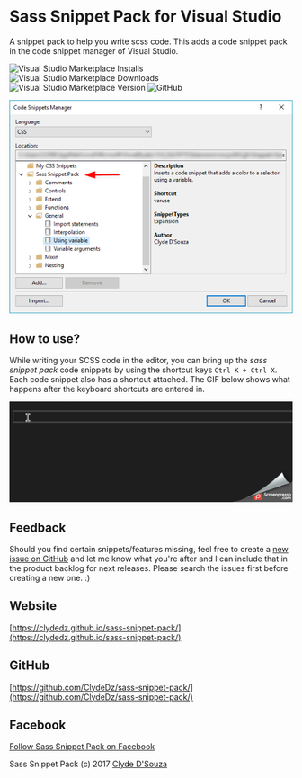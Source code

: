 ﻿# Sass Snippet Pack for Visual Studio
A snippet pack to help you write scss code. This adds a code snippet pack in the code snippet manager of Visual Studio.

![Visual Studio Marketplace Installs](https://img.shields.io/visual-studio-marketplace/i/clydedsouza.SassSnippetVsixExtension.svg) 
![Visual Studio Marketplace Downloads](https://img.shields.io/visual-studio-marketplace/d/clydedsouza.SassSnippetVsixExtension.svg)
![Visual Studio Marketplace Version](https://img.shields.io/visual-studio-marketplace/v/clydedsouza.SassSnippetVsixExtension.svg)
![GitHub](https://img.shields.io/github/license/clydedz/sass-snippet-pack.svg)  
   
![Sass Snippet Pack in the Code Snippet Manager of Visual Studio 2017](https://raw.githubusercontent.com/ClydeDz/sass-snippet-pack/master/SassSnippetVsixExtension/Resources/codesnipmanager.png)

## How to use?
While writing your SCSS code in the editor, you can bring up the *sass snippet pack* code snippets by using the shortcut keys ``Ctrl K + Ctrl X``. Each code snippet also has a shortcut attached. The GIF below shows what happens after the keyboard shortcuts are entered in.  

![](https://raw.githubusercontent.com/ClydeDz/sass-snippet-pack/master/SassSnippetVsixExtension/Resources/using-shortcut-codesnipmangr-vs.gif)  


## Feedback
Should you find certain snippets/features missing, feel free to create a [new issue on GitHub](https://github.com/ClydeDz/sass-snippet-pack/issues) and let me know what you're after and I can include that in the product backlog for next releases. Please search the issues first before creating a new one. :) 

## Website
[https://clydedz.github.io/sass-snippet-pack/](https://clydedz.github.io/sass-snippet-pack/)

## GitHub
[https://github.com/ClydeDz/sass-snippet-pack/](https://github.com/ClydeDz/sass-snippet-pack/)   
   
## Facebook
[Follow Sass Snippet Pack on Facebook](http://bit.ly/sasssnippetpackfb)   
     
    

Sass Snippet Pack (c) 2017 [Clyde D'Souza](https://clydedsouza.net)